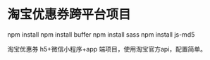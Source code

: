 # 淘宝优惠券跨平台项目

npm install
npm install buffer
npm install sass
npm install js-md5

淘宝优惠券 h5+微信小程序+app 端项目，使用淘宝官方api，配置简单。
